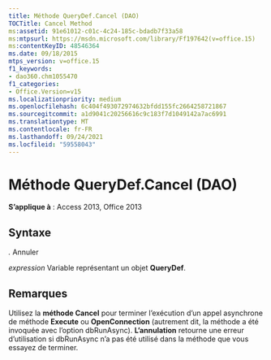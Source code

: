 ```yaml
---
title: Méthode QueryDef.Cancel (DAO)
TOCTitle: Cancel Method
ms:assetid: 91e61012-c01c-4c24-185c-bdadb7f33a58
ms:mtpsurl: https://msdn.microsoft.com/library/Ff197642(v=office.15)
ms:contentKeyID: 48546364
ms.date: 09/18/2015
mtps_version: v=office.15
f1_keywords:
- dao360.chm1055470
f1_categories:
- Office.Version=v15
ms.localizationpriority: medium
ms.openlocfilehash: 6c404f493072974632bfdd155fc2664258721867
ms.sourcegitcommit: a1d9041c20256616c9c183f7d1049142a7ac6991
ms.translationtype: MT
ms.contentlocale: fr-FR
ms.lasthandoff: 09/24/2021
ms.locfileid: "59558043"
---
```

# <a name="querydefcancel-method-dao"></a>Méthode QueryDef.Cancel (DAO)


**S’applique à** : Access 2013, Office 2013

## <a name="syntax"></a>Syntaxe

*.* Annuler

*expression* Variable représentant un objet **QueryDef**.

## <a name="remarks"></a>Remarques

Utilisez la **méthode Cancel** pour terminer l’exécution d’un appel asynchrone de méthode **Execute** ou **OpenConnection** (autrement dit, la méthode a été invoquée avec l’option dbRunAsync). **L’annulation** retourne une erreur d’utilisation si dbRunAsync n’a pas été utilisé dans la méthode que vous essayez de terminer.

